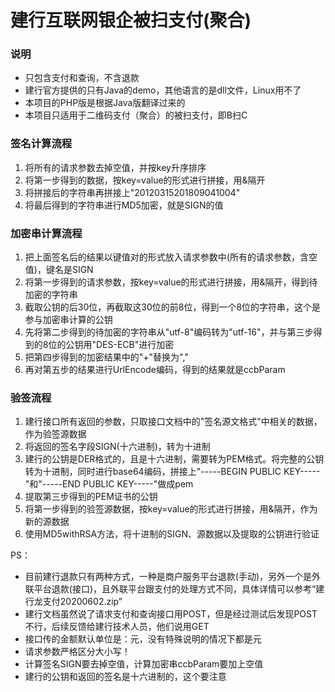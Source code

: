 # 建行互联网银企被扫支付(聚合)
### 说明
- 只包含支付和查询，不含退款
- 建行官方提供的只有Java的demo，其他语言的是dll文件，Linux用不了
- 本项目的PHP版是根据Java版翻译过来的
- 本项目只适用于二维码支付（聚合）的被扫支付，即B扫C

### 签名计算流程
1. 将所有的请求参数去掉空值，并按key升序排序
2. 将第一步得到的数据，按key=value的形式进行拼接，用&隔开
3. 将拼接后的字符串再拼接上"20120315201809041004"
4. 将最后得到的字符串进行MD5加密，就是SIGN的值

### 加密串计算流程
1. 把上面签名后的结果以键值对的形式放入请求参数中(所有的请求参数，含空值)，键名是SIGN
2. 将第一步得到的请求参数，按key=value的形式进行拼接，用&隔开，得到待加密的字符串
3. 截取公钥的后30位，再截取这30位的前8位，得到一个8位的字符串，这个是参与加密串计算的公钥
4. 先将第二步得到的待加密的字符串从"utf-8"编码转为"utf-16"，并与第三步得到的8位的公钥用"DES-ECB"进行加密
5. 把第四步得到的加密结果中的"+"替换为","
6. 再对第五步的结果进行UrlEncode编码，得到的结果就是ccbParam

### 验签流程
1. 建行接口所有返回的参数，只取接口文档中的"签名源文格式"中相关的数据，作为验签源数据
2. 将返回的签名字段SIGN(十六进制)，转为十进制
3. 建行的公钥是DER格式的，且是十六进制，需要转为PEM格式。将完整的公钥转为十进制，同时进行base64编码，拼接上"-----BEGIN PUBLIC KEY-----"和"-----END PUBLIC KEY-----"做成pem
4. 提取第三步得到的PEM证书的公钥
5. 将第一步得到的验签源数据，按key=value的形式进行拼接，用&隔开，作为新的源数据
6. 使用MD5withRSA方法，将十进制的SIGN、源数据以及提取的公钥进行验证

PS：
- 目前建行退款只有两种方式，一种是商户服务平台退款(手动)，另外一个是外联平台退款(接口)，且外联平台跟支付的处理方式不同，具体详情可以参考“建行龙支付20200602.zip”
- 建行文档虽然说了请求支付和查询接口用POST，但是经过测试后发现POST不行，后续反馈给建行技术人员，他们说用GET
- 接口传的金额默认单位是：元，没有特殊说明的情况下都是元
- 请求参数严格区分大小写！
- 计算签名SIGN要去掉空值，计算加密串ccbParam要加上空值
- 建行的公钥和返回的签名是十六进制的，这个要注意